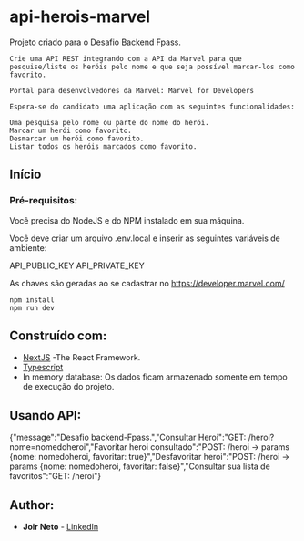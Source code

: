 # api-herois-marvel

Projeto criado para o Desafio Backend Fpass.

```
Crie uma API REST integrando com a API da Marvel para que pesquise/liste os heróis pelo nome e que seja possível marcar-los como favorito.

Portal para desenvolvedores da Marvel: Marvel for Developers

Espera-se do candidato uma aplicação com as seguintes funcionalidades:

Uma pesquisa pelo nome ou parte do nome do herói.
Marcar um herói como favorito.
Desmarcar um herói como favorito.
Listar todos os heróis marcados como favorito.
```
## Início
### Pré-requisitos:

Você precisa do NodeJS e do NPM instalado em sua máquina.

Você deve criar um arquivo .env.local e inserir as seguintes variáveis de ambiente:

API_PUBLIC_KEY
API_PRIVATE_KEY

As chaves são geradas ao se cadastrar no https://developer.marvel.com/

```
npm install
npm run dev
```
## Construído com:

* [NextJS](https://nextjs.org/) -The React Framework.
* [Typescript]()
* In memory database: Os dados ficam armazenado somente em tempo de execução do projeto.

## Usando API:

{"message":"Desafio backend-Fpass.","Consultar Heroi":"GET: /heroi?nome=nomedoheroi","Favoritar heroi consultado":"POST: /heroi -> params {nome: nomedoheroi, favoritar: true}","Desfavoritar heroi":"POST: /heroi -> params {nome: nomedoheroi, favoritar: false}","Consultar sua lista de favoritos":"GET: /heroi"}
## Author:

* **Joir Neto** - [LinkedIn](https://www.linkedin.com/in/joir-neto/)
